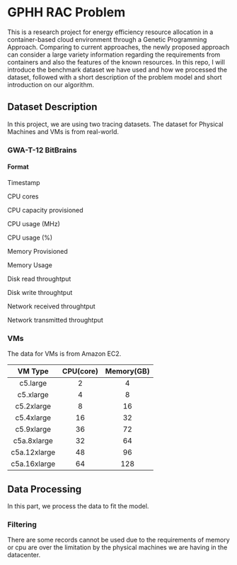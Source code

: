 <h1>GPHH RAC Problem</h1>

<p style ="text-align:left">  This is a research project for energy efficiency resource allocation in a container-based cloud environment through a Genetic Programming Approach. 
    Comparing to current approaches, the newly proposed approach can consider a large variety information regarding the requirements from containers and also the features of the known resources.
    In this repo, I will introduce the benchmark dataset we have used and how we processed the dataset, followed with a short description of the problem model and short introduction on our algorithm.</p>
<h2> Dataset Description</h2>
 <p style="text-align: left;">In this project, we are using two tracing datasets. The dataset for Physical Machines and VMs is from real-world.</p>
<h3> GWA-T-12 BitBrains </h3>
<h4> Format </h4> 
<div> 
<p style ="text-align: left;">Timestamp</p>
<p style ="text-align: left;">CPU cores</p>
<p style ="text-align: left;">CPU capacity provisioned</p>
<p style ="text-align: left;">CPU usage (MHz)</p>
<p style ="text-align: left;">CPU usage (%)</p>
<p style ="text-align: left;">Memory Provisioned</p>
<p style ="text-align: left;">Memory Usage</p>
<p style ="text-align: left;">Disk read throughtput</p>
<p style ="text-align: left;">Disk write throughtput</p>
<p style ="text-align: left;">Network received throughtput</p>
<p style ="text-align: left;">Network transmitted throughtput</p>
</div>
<h3> VMs </h3>
<p>The data for VMs is from Amazon EC2.</p>
<!-- <style type="text/css">
    .tg  {border-collapse:collapse;border-spacing:0;}
    .tg td{border-color:black;border-style:solid;border-width:1px;font-family:Arial, sans-serif;font-size:14px;
      overflow:hidden;padding:10px 5px;word-break:normal;}
    .tg th{border-color:black;border-style:solid;border-width:1px;font-family:Arial, sans-serif;font-size:14px;
      font-weight:normal;overflow:hidden;padding:10px 5px;word-break:normal;}
    .tg .tg-0pky{border-color:inherit;text-align:left;vertical-align:top}
    .tg .tg-0lax{text-align:left;vertical-align:top}
    .tg .tg-7hap{font-size:20px;font-weight:bold;text-align:left;vertical-align:top}
    </style> -->
    <div style="text-align: center;">
        <table class="tg">
        <thead>
        <tr>
            <th class="tg-0pky" style="text-align: center;">VM Type</th>
            <th class="tg-0lax" style="text-align: center;"> CPU(core) </th>
            <th class="tg-0pky" style="text-align: center;"> Memory(GB)</th>
        </tr>
        </thead>
        <tbody>
        <tr>
            <td class="tg-0lax" style="text-align: center;"> c5.large </td>
            <td class="tg-0lax" style="text-align: center;">    2     </td>
            <td class="tg-0lax" style="text-align: center;">    4     </td>
        </tr>
        <tr>
            <td class="tg-0lax" style="text-align: center;"> c5.xlarge </td>
            <td class="tg-0lax" style="text-align: center;">    4      </td>
            <td class="tg-0lax" style="text-align: center;">    8      </td>
        </tr>
        <tr>
            <td class="tg-0lax" style="text-align: center;"> c5.2xlarge </td>
            <td class="tg-0lax" style="text-align: center;">    8       </td>
            <td class="tg-0lax" style="text-align: center;">    16      </td>
        </tr>
        <tr>
            <td class="tg-0lax" style="text-align: center;"> c5.4xlarge </td>
            <td class="tg-0lax" style="text-align: center;">    16      </td>
            <td class="tg-0lax" style="text-align: center;">    32      </td>
        </tr>
        <tr>
            <td class="tg-0lax" style="text-align: center;"> c5.9xlarge </td>
            <td class="tg-0lax" style="text-align: center;">    36       </td>
            <td class="tg-0lax" style="text-align: center;">    72       </td>
        </tr>
        <tr>
            <td class="tg-0pky" style="text-align: center;"> c5a.8xlarge </td>
            <td class="tg-0lax" style="text-align: center;">    32       </td>
            <td class="tg-0pky" style="text-align: center;">    64       </td>
        </tr>
        <tr>
            <td class="tg-0pky" style="text-align: center;"> c5a.12xlarge </td>
            <td class="tg-0lax" style="text-align: center;">     48       </td>
            <td class="tg-0pky" style="text-align: center;">     96       </td>
        </tr>
        <tr>
            <td class="tg-0pky" style="text-align: center;"> c5a.16xlarge</td>
            <td class="tg-0lax" style="text-align: center;">     64      </td>
            <td class="tg-0pky" style="text-align: center;">     128     </td>
        </tr>
        </tbody>
        </table>
    </div>
<h2> Data Processing</h2>
<p>In this part, we process the data to fit the model.</p>
<h3> Filtering </h3>
<p style="text-align: left;">
There are some records cannot be used due to the requirements of memory or cpu are over the limitation
by the physical machines we are having in the datacenter. 
</p>
